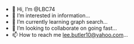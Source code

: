 - 👋 Hi, I’m @LBC74
- 👀 I’m interested in information...
- 🌱 I’m currently learning graph search...
- 💞️ I’m looking to collaborate on going fast...
- 📫 How to reach me lee.butler10@yahoo.com...

<!---
LBC74/LBC74 is a ✨ special ✨ repository because its `README.md` (this file) appears on your GitHub profile.
You can click the Preview link to take a look at your changes.
--->
